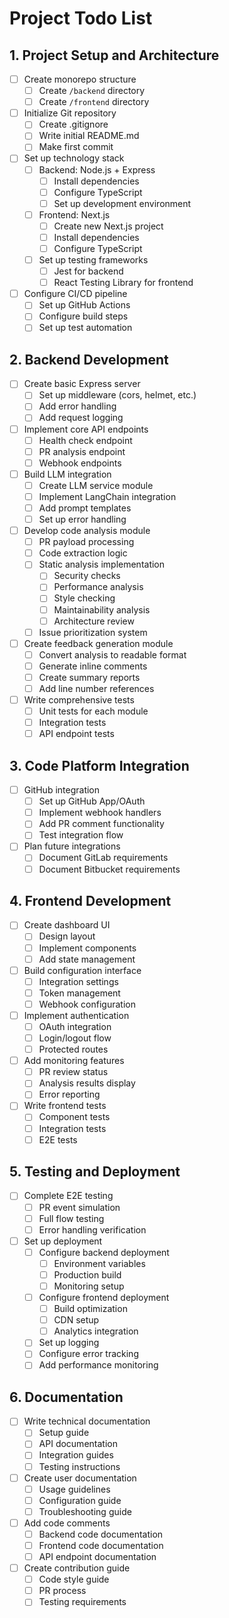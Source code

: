 # Project Todo List

## 1. Project Setup and Architecture
- [ ] Create monorepo structure
  - [ ] Create `/backend` directory
  - [ ] Create `/frontend` directory
- [ ] Initialize Git repository
  - [ ] Create .gitignore
  - [ ] Write initial README.md
  - [ ] Make first commit
- [ ] Set up technology stack
  - [ ] Backend: Node.js + Express
    - [ ] Install dependencies
    - [ ] Configure TypeScript
    - [ ] Set up development environment
  - [ ] Frontend: Next.js
    - [ ] Create new Next.js project
    - [ ] Install dependencies
    - [ ] Configure TypeScript
  - [ ] Set up testing frameworks
    - [ ] Jest for backend
    - [ ] React Testing Library for frontend
- [ ] Configure CI/CD pipeline
  - [ ] Set up GitHub Actions
  - [ ] Configure build steps
  - [ ] Set up test automation

## 2. Backend Development
- [ ] Create basic Express server
  - [ ] Set up middleware (cors, helmet, etc.)
  - [ ] Add error handling
  - [ ] Add request logging
- [ ] Implement core API endpoints
  - [ ] Health check endpoint
  - [ ] PR analysis endpoint
  - [ ] Webhook endpoints
- [ ] Build LLM integration
  - [ ] Create LLM service module
  - [ ] Implement LangChain integration
  - [ ] Add prompt templates
  - [ ] Set up error handling
- [ ] Develop code analysis module
  - [ ] PR payload processing
  - [ ] Code extraction logic
  - [ ] Static analysis implementation
    - [ ] Security checks
    - [ ] Performance analysis
    - [ ] Style checking
    - [ ] Maintainability analysis
    - [ ] Architecture review
  - [ ] Issue prioritization system
- [ ] Create feedback generation module
  - [ ] Convert analysis to readable format
  - [ ] Generate inline comments
  - [ ] Create summary reports
  - [ ] Add line number references
- [ ] Write comprehensive tests
  - [ ] Unit tests for each module
  - [ ] Integration tests
  - [ ] API endpoint tests

## 3. Code Platform Integration
- [ ] GitHub integration
  - [ ] Set up GitHub App/OAuth
  - [ ] Implement webhook handlers
  - [ ] Add PR comment functionality
  - [ ] Test integration flow
- [ ] Plan future integrations
  - [ ] Document GitLab requirements
  - [ ] Document Bitbucket requirements

## 4. Frontend Development
- [ ] Create dashboard UI
  - [ ] Design layout
  - [ ] Implement components
  - [ ] Add state management
- [ ] Build configuration interface
  - [ ] Integration settings
  - [ ] Token management
  - [ ] Webhook configuration
- [ ] Implement authentication
  - [ ] OAuth integration
  - [ ] Login/logout flow
  - [ ] Protected routes
- [ ] Add monitoring features
  - [ ] PR review status
  - [ ] Analysis results display
  - [ ] Error reporting
- [ ] Write frontend tests
  - [ ] Component tests
  - [ ] Integration tests
  - [ ] E2E tests

## 5. Testing and Deployment
- [ ] Complete E2E testing
  - [ ] PR event simulation
  - [ ] Full flow testing
  - [ ] Error handling verification
- [ ] Set up deployment
  - [ ] Configure backend deployment
    - [ ] Environment variables
    - [ ] Production build
    - [ ] Monitoring setup
  - [ ] Configure frontend deployment
    - [ ] Build optimization
    - [ ] CDN setup
    - [ ] Analytics integration
  - [ ] Set up logging
  - [ ] Configure error tracking
  - [ ] Add performance monitoring

## 6. Documentation
- [ ] Write technical documentation
  - [ ] Setup guide
  - [ ] API documentation
  - [ ] Integration guides
  - [ ] Testing instructions
- [ ] Create user documentation
  - [ ] Usage guidelines
  - [ ] Configuration guide
  - [ ] Troubleshooting guide
- [ ] Add code comments
  - [ ] Backend code documentation
  - [ ] Frontend code documentation
  - [ ] API endpoint documentation
- [ ] Create contribution guide
  - [ ] Code style guide
  - [ ] PR process
  - [ ] Testing requirements